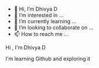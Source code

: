 - 👋 Hi, I’m Dhivya D
- 👀 I’m interested in ...
- 🌱 I’m currently learning ...
- 💞️ I’m looking to collaborate on ...
- 📫 How to reach me ...

<!---
mother007/mother007 is a ✨ special ✨ repository because its `README.md` (this file) appears on your GitHub profile.
You can click the Preview link to take a look at your changes.
--->Hi , I'm Dhivya D
I'm learning Github and exploring it 

